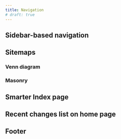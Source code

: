 ```yaml
---
title: Navigation
# draft: true
---
```


## Sidebar-based navigation

## Sitemaps 

### Venn diagram

### Masonry

## Smarter Index page

## Recent changes list on home page

## Footer